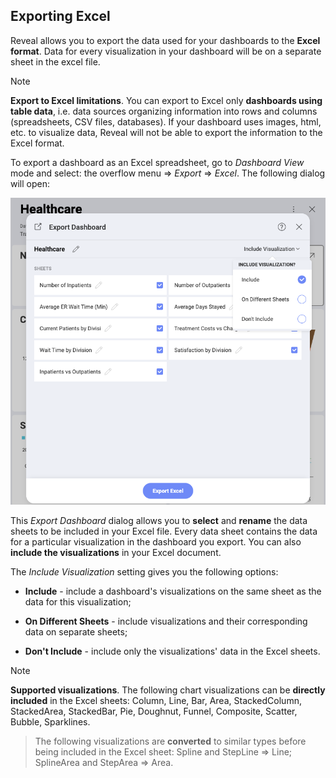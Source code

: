 ## Exporting Excel 

Reveal allows you to export the data used for your dashboards to the
**Excel format**. Data for every visualization in your dashboard will be
on a separate sheet in the excel file.

>[!NOTE]
> **Export to Excel limitations**. You can export to Excel only **dashboards using table data**, i.e. data sources organizing information into rows and columns (spreadsheets, CSV files, databases). If your dashboard uses images, html, etc. to visualize data, Reveal will not be able to export the information to the Excel format.

To export a dashboard as an Excel spreadsheet, go to *Dashboard View*
mode and select: the overflow menu ⇒ *Export* ⇒ *Excel*. The following
dialog will open:

![Settings for Excel spreadsheet in the Export Dashboard menu](images/export-settings-excel.png)

This *Export Dashboard* dialog allows you to **select** and **rename**
the data sheets to be included in your Excel file. Every data sheet
contains the data for a particular visualization in the dashboard you
export. You can also **include the visualizations** in your Excel
document.

The *Include Visualization* setting gives you the following options:

  - **Include** - include a dashboard's visualizations on the same sheet
    as the data for this visualization;

  - **On Different Sheets** - include visualizations and their
    corresponding data on separate sheets;

  - **Don't Include** - include only the visualizations' data in the
    Excel sheets.

>[!NOTE]
> **Supported visualizations**. The following chart visualizations can be **directly included** in the Excel sheets: Column, Line, Bar, Area, StackedColumn, StackedArea, StackedBar, Pie, Doughnut, Funnel, Composite, Scatter, Bubble, Sparklines. 

> The following visualizations are **converted** to similar types before being included in the Excel sheet: Spline and StepLine ⇒ Line; SplineArea and StepArea ⇒ Area.
